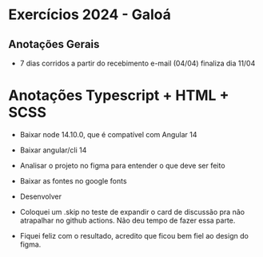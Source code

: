 # Exercícios 2024 - Galoá

## Anotações Gerais

- 7 dias corridos a partir do recebimento e-mail (04/04) finaliza dia 11/04

# Anotações Typescript + HTML + SCSS

- Baixar node 14.10.0, que é compatível com Angular 14
- Baixar angular/cli 14
- Analisar o projeto no figma para entender o que deve ser feito
- Baixar as fontes no google fonts
- Desenvolver

- Coloquei um .skip no teste de expandir o card de discussão pra não atrapalhar no github actions. Não deu tempo de fazer essa parte.

- Fiquei feliz com o resultado, acredito que ficou bem fiel ao design do figma.
